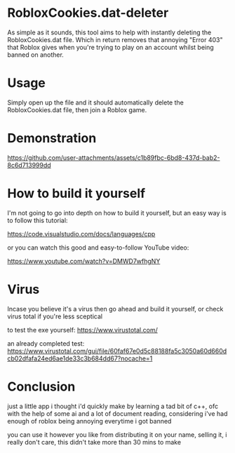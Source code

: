 # RobloxCookies.dat-deleter
As simple as it sounds, this tool aims to help with instantly deleting the RobloxCookies.dat file.
Which in return removes that annoying "Error 403" that Roblox gives when you're trying to play on an account
whilst being banned on another.

# Usage
Simply open up the file and it should automatically delete the RobloxCookies.dat file, then join a Roblox game.

# Demonstration
https://github.com/user-attachments/assets/c1b89fbc-6bd8-437d-bab2-8c6d713999dd

# How to build it yourself
I'm not going to go into depth on how to build it yourself, but an easy way is to follow this tutorial:

https://code.visualstudio.com/docs/languages/cpp

or you can watch this good and easy-to-follow YouTube video:

https://www.youtube.com/watch?v=DMWD7wfhgNY

# Virus
Incase you believe it's a virus then go ahead and build it yourself, or check virus total if you're less sceptical

to test the exe yourself:
https://www.virustotal.com/

an already completed test:
https://www.virustotal.com/gui/file/60faf67e0d5c88188fa5c3050a60d660dcb02dfafa24ed6ae1de33c3b684dd67?nocache=1

# Conclusion
just a little app i thought i'd quickly make by learning a tad bit of c++, ofc with the help of some ai
and a lot of document reading, considering i've had enough of roblox being annoying everytime i got banned

you can use it however you like from distributing it on your name, selling it, i really don't care, this didn't take more than 30 mins to make
